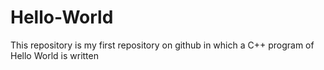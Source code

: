 # Hello-World
This repository is my first repository on github in which a C++ program of Hello World is written
